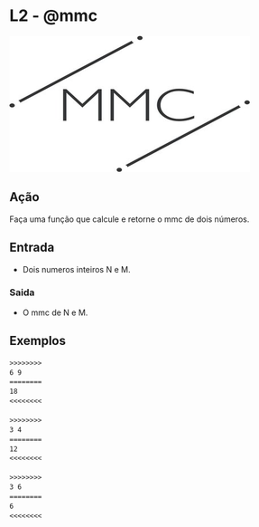 # L2 - @mmc

![_](cover.jpg)

## Ação

Faça uma função que calcule e retorne o mmc de dois números.  

## Entrada

* Dois numeros inteiros N e M.

### Saida

* O mmc de N e M.

## Exemplos

``` txt
>>>>>>>>
6 9
========
18
<<<<<<<<

>>>>>>>>
3 4
========
12
<<<<<<<<

>>>>>>>>
3 6
========
6
<<<<<<<<
```

